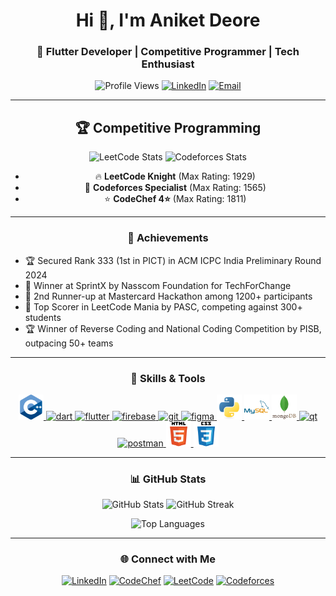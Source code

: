 <h1 align="center">Hi 👋, I'm Aniket Deore</h1>
<h3 align="center">🚀 Flutter Developer | Competitive Programmer | Tech Enthusiast</h3>

<p align="center">
  <img src="https://komarev.com/ghpvc/?username=anikettt01&label=Profile%20Views&color=0e75b6&style=flat-square" alt="Profile Views" /> 
  <a href="https://linkedin.com/in/aniketdeore"><img src="https://img.shields.io/badge/LinkedIn-blue?style=flat-square&logo=linkedin&logoColor=white" alt="LinkedIn" /></a>
<!--   <a href="https://github.com/Anikettt01"><img src="https://img.shields.io/badge/GitHub-%230E75B6.svg?style=flat-square" alt="GitHub" /></a> -->
  <a href="mailto:aniketrdeore@gmail.com"><img src="https://img.shields.io/badge/Email-%230E75B6.svg?style=flat-square" alt="Email" /></a>
</p>

---

<h2 align="center">🏆 Competitive Programming</h2>
<p align="center">
  <img src="https://leetcard.jacoblin.cool/CodeNikET?ext=contest" alt="LeetCode Stats" width="45%"/>
  <img src="https://codeforces-readme-stats.vercel.app/api/card?username=aniket_deore" alt="Codeforces Stats" width="45%"/>
<!-- <img src="https://codechef-rating-graph.vercel.app/api?username=aniketd01" alt="CodeChef Rating Graph" width="45%"/> -->

</p>
<ul align="center">
  <li>🔥 <strong>LeetCode Knight</strong> (Max Rating: 1929)</li>
  <li>🌟 <strong>Codeforces Specialist</strong> (Max Rating: 1565)</li>
  <li>⭐ <strong>CodeChef 4⭐</strong> (Max Rating: 1811)</li>
</ul>


---

<h3 align="center">💼 Achievements</h3>
<ul>
  <li>🏆 Secured Rank 333 (1st in PICT) in ACM ICPC India Preliminary Round 2024</li>
  <li>🥇 Winner at SprintX by Nasscom Foundation for TechForChange</li>
  <li>🥉 2nd Runner-up at Mastercard <CodeForChange> Hackathon among 1200+ participants</li>
  <li>🏅 Top Scorer in LeetCode Mania by PASC, competing against 300+ students</li>
  <li>🏆 Winner of Reverse Coding and National Coding Competition by PISB, outpacing 50+ teams</li>
</ul>


---

<h3 align="center">🚀 Skills & Tools</h3>
<p align="center">
  <a href="https://www.w3schools.com/cpp/" target="_blank" rel="noreferrer"> 
    <img src="https://raw.githubusercontent.com/devicons/devicon/master/icons/cplusplus/cplusplus-original.svg" alt="cplusplus" width="40" height="40"/> 
  </a>
  <a href="https://dart.dev" target="_blank" rel="noreferrer"> 
    <img src="https://www.vectorlogo.zone/logos/dartlang/dartlang-icon.svg" alt="dart" width="40" height="40"/> 
  </a>
  <a href="https://flutter.dev" target="_blank" rel="noreferrer"> 
    <img src="https://www.vectorlogo.zone/logos/flutterio/flutterio-icon.svg" alt="flutter" width="40" height="40"/> 
  </a>
  <a href="https://firebase.google.com/" target="_blank" rel="noreferrer"> 
    <img src="https://www.vectorlogo.zone/logos/firebase/firebase-icon.svg" alt="firebase" width="40" height="40"/> 
  </a>
  <a href="https://git-scm.com/" target="_blank" rel="noreferrer"> 
    <img src="https://www.vectorlogo.zone/logos/git-scm/git-scm-icon.svg" alt="git" width="40" height="40"/> 
  </a>
  <a href="https://www.figma.com/" target="_blank" rel="noreferrer"> 
    <img src="https://www.vectorlogo.zone/logos/figma/figma-icon.svg" alt="figma" width="40" height="40"/> 
  </a>
  <a href="https://www.python.org" target="_blank" rel="noreferrer"> 
    <img src="https://raw.githubusercontent.com/devicons/devicon/master/icons/python/python-original.svg" alt="python" width="40" height="40"/> 
  </a>
  <a href="https://www.mysql.com/" target="_blank" rel="noreferrer"> 
    <img src="https://raw.githubusercontent.com/devicons/devicon/master/icons/mysql/mysql-original-wordmark.svg" alt="mysql" width="40" height="40"/> 
  </a>
  <a href="https://www.mongodb.com/" target="_blank" rel="noreferrer"> 
    <img src="https://raw.githubusercontent.com/devicons/devicon/master/icons/mongodb/mongodb-original-wordmark.svg" alt="mongodb" width="40" height="40"/>
  </a>
  <a href="https://www.qt.io/" target="_blank" rel="noreferrer"> 
    <img src="https://upload.wikimedia.org/wikipedia/commons/0/0b/Qt_logo_2016.svg" alt="qt" width="40" height="40"/> 
  </a>
  <a href="https://postman.com" target="_blank" rel="noreferrer"> 
    <img src="https://www.vectorlogo.zone/logos/getpostman/getpostman-icon.svg" alt="postman" width="40" height="40"/> 
  </a>
  <a href="https://www.w3.org/html/" target="_blank" rel="noreferrer"> 
    <img src="https://raw.githubusercontent.com/devicons/devicon/master/icons/html5/html5-original-wordmark.svg" alt="html5" width="40" height="40"/> 
  </a>
  <a href="https://www.w3schools.com/css/" target="_blank" rel="noreferrer"> 
    <img src="https://raw.githubusercontent.com/devicons/devicon/master/icons/css3/css3-original-wordmark.svg" alt="css3" width="40" height="40"/> 
  </a>
</p>


---

<h3 align="center">📊 GitHub Stats</h3>
<div align="center">
  <img src="https://github-readme-stats.vercel.app/api?username=anikettt01&show_icons=true&theme=tokyonight&locale=en" alt="GitHub Stats" width="45%"/>
  <img src="https://github-readme-streak-stats.herokuapp.com/?user=anikettt01&theme=tokyonight" alt="GitHub Streak" width="45%"/>
</div>
<p align="center">
  <img src="https://github-readme-stats.vercel.app/api/top-langs?username=anikettt01&show_icons=true&locale=en&layout=compact&theme=tokyonight" alt="Top Languages" width="45%"/>
</p>

---

<h3 align="center">🌐 Connect with Me</h3>
<p align="center">
  <a href="https://linkedin.com/in/aniketdeore" target="blank"><img src="https://img.shields.io/badge/LinkedIn-blue?logo=linkedin&logoColor=white&style=for-the-badge" alt="LinkedIn" /></a>
  <a href="https://www.codechef.com/users/aniketd01" target="blank"><img src="https://img.shields.io/badge/CodeChef-orange?logo=codechef&logoColor=white&style=for-the-badge" alt="CodeChef" /></a>
  <a href="https://leetcode.com/CodeNikET" target="blank"><img src="https://img.shields.io/badge/LeetCode-gray?logo=leetcode&logoColor=white&style=for-the-badge" alt="LeetCode" /></a>
  <a href="https://codeforces.com/profile/aniket_deore" target="blank"><img src="https://img.shields.io/badge/Codeforces-blue?logo=codeforces&logoColor=white&style=for-the-badge" alt="Codeforces" /></a>
</p>
